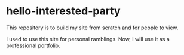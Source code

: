 # hello-interested-party
This repository is to build my site from scratch and for people to view.

I used to use this site for personal ramblings. Now, I will use it as a professional portfolio.
